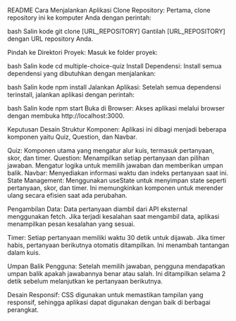 README
Cara Menjalankan Aplikasi
Clone Repository: Pertama, clone repository ini ke komputer Anda dengan perintah:

bash
Salin kode
git clone [URL_REPOSITORY]
Gantilah [URL_REPOSITORY] dengan URL repository Anda.

Pindah ke Direktori Proyek: Masuk ke folder proyek:

bash
Salin kode
cd multiple-choice-quiz
Install Dependensi: Install semua dependensi yang dibutuhkan dengan menjalankan:

bash
Salin kode
npm install
Jalankan Aplikasi: Setelah semua dependensi terinstall, jalankan aplikasi dengan perintah:

bash
Salin kode
npm start
Buka di Browser: Akses aplikasi melalui browser dengan membuka http://localhost:3000.

Keputusan Desain
Struktur Komponen: Aplikasi ini dibagi menjadi beberapa komponen yaitu Quiz, Question, dan Navbar.

Quiz: Komponen utama yang mengatur alur kuis, termasuk pertanyaan, skor, dan timer.
Question: Menampilkan setiap pertanyaan dan pilihan jawaban. Mengatur logika untuk memilih jawaban dan memberikan umpan balik.
Navbar: Menyediakan informasi waktu dan indeks pertanyaan saat ini.
State Management: Menggunakan useState untuk menyimpan state seperti pertanyaan, skor, dan timer. Ini memungkinkan komponen untuk merender ulang secara efisien saat ada perubahan.

Pengambilan Data: Data pertanyaan diambil dari API eksternal menggunakan fetch. Jika terjadi kesalahan saat mengambil data, aplikasi menampilkan pesan kesalahan yang sesuai.

Timer: Setiap pertanyaan memiliki waktu 30 detik untuk dijawab. Jika timer habis, pertanyaan berikutnya otomatis ditampilkan. Ini menambah tantangan dalam kuis.

Umpan Balik Pengguna: Setelah memilih jawaban, pengguna mendapatkan umpan balik apakah jawabannya benar atau salah. Ini ditampilkan selama 2 detik sebelum melanjutkan ke pertanyaan berikutnya.

Desain Responsif: CSS digunakan untuk memastikan tampilan yang responsif, sehingga aplikasi dapat digunakan dengan baik di berbagai perangkat.
